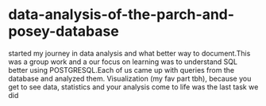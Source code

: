 # data-analysis-of-the-parch-and-posey-database
started my journey in data analysis and what better way to document.This was a group work and a our focus on learning was to understand SQL better using POSTGRESQL.Each of us came up with queries from the database and analyzed them.
Visualization (my fav part tbh), because you get to see data, statistics and your analysis come to life was the last task we did
